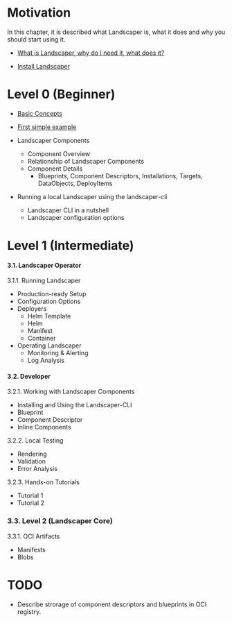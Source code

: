 # Motivation
In this chapter, it is described what Landscaper is, what it does and why you should start using it.

- [What is Landscaper, why do I need it, what does it?](motivation/motivation.md) 

- [Install Landscaper](./gettingstarted/install-landscaper-controller.md)

# Level 0 (Beginner)

- [Basic Concepts](./level_0/basic_concepts.md)

- [First simple example](./level_0/first_simple_example.md)

- Landscaper Components
  - Component Overview
  - Relationship of Landscaper Components
  - Component Details
    - Blueprints, Component Descriptors, Installations, Targets, DataObjects, DeployItems
  
- Running a local Landscaper using the landscaper-cli
  - Landscaper CLI in a nutshell
  - Landscaper configuration options

# Level 1 (Intermediate) 

#### 3.1. Landscaper Operator

3.1.1. Running Landscaper
  - Production-ready Setup
  - Configuration Options
  - Deployers
    - Helm Template 
    - Helm 
    - Manifest
    - Container 
  - Operating Landscaper
    - Monitoring & Alerting
    - Log Analysis

#### 3.2. Developer
  
3.2.1. Working with Landscaper Components
- Installing and Using the Landscaper-CLI
- Blueprint
- Component Descriptor
- Inline Components

3.2.2. Local Testing
  - Rendering
  - Validation
  - Error Analysis

3.2.3. Hands-on Tutorials
- Tutorial 1
- Tutorial 2 


### 3.3. Level 2 (Landscaper Core)

3.3.1. OCI Artifacts
- Manifests
- Blobs

# TODO
- Describe strorage of component descriptors and blueprints in OCI registry.
